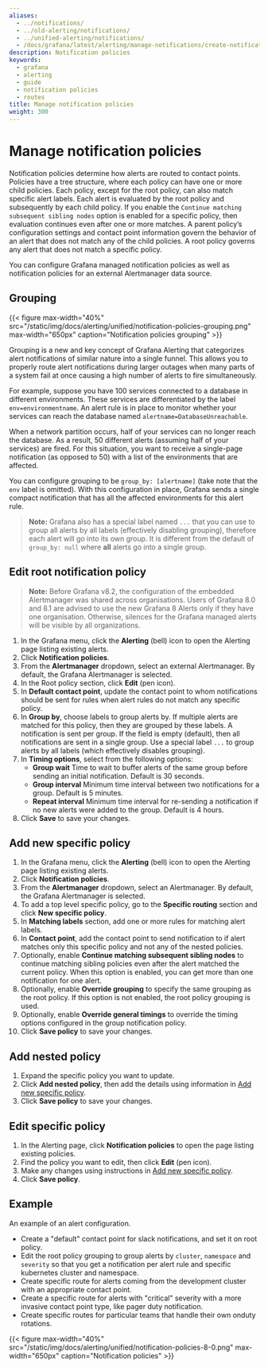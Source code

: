 ```yaml
---
aliases:
  - ../notifications/
  - ../old-alerting/notifications/
  - ../unified-alerting/notifications/
  - /docs/grafana/latest/alerting/manage-notifications/create-notification-policy/
description: Notification policies
keywords:
  - grafana
  - alerting
  - guide
  - notification policies
  - routes
title: Manage notification policies
weight: 300
---
```


# Manage notification policies

Notification policies determine how alerts are routed to contact points. Policies have a tree structure, where each policy can have one or more child policies. Each policy, except for the root policy, can also match specific alert labels. Each alert is evaluated by the root policy and subsequently by each child policy. If you enable the `Continue matching subsequent sibling nodes` option is enabled for a specific policy, then evaluation continues even after one or more matches. A parent policy’s configuration settings and contact point information govern the behavior of an alert that does not match any of the child policies. A root policy governs any alert that does not match a specific policy.

You can configure Grafana managed notification policies as well as notification policies for an external Alertmanager data source.

## Grouping

{{< figure max-width="40%" src="/static/img/docs/alerting/unified/notification-policies-grouping.png" max-width="650px" caption="Notification policies grouping" >}}

Grouping is a new and key concept of Grafana Alerting that categorizes alert notifications of similar nature into a single funnel. This allows you to properly route alert notifications during larger outages when many parts of a system fail at once causing a high number of alerts to fire simultaneously.

For example, suppose you have 100 services connected to a database in different environments. These services are differentiated by the label `env=environmentname`. An alert rule is in place to monitor whether your services can reach the database named `alertname=DatabaseUnreachable`.

When a network partition occurs, half of your services can no longer reach the database. As a result, 50 different alerts (assuming half of your services) are fired. For this situation, you want to receive a single-page notification (as opposed to 50) with a list of the environments that are affected.

You can configure grouping to be `group_by: [alertname]` (take note that the `env` label is omitted). With this configuration in place, Grafana sends a single compact notification that has all the affected environments for this alert rule.

> **Note:** Grafana also has a special label named `...` that you can use to group all alerts by all labels (effectively disabling grouping), therefore each alert will go into its own group. It is different from the default of `group_by: null` where **all** alerts go into a single group.

## Edit root notification policy

> **Note:** Before Grafana v8.2, the configuration of the embedded Alertmanager was shared across organisations. Users of Grafana 8.0 and 8.1 are advised to use the new Grafana 8 Alerts only if they have one organisation. Otherwise, silences for the Grafana managed alerts will be visible by all organizations.

1. In the Grafana menu, click the **Alerting** (bell) icon to open the Alerting page listing existing alerts.
1. Click **Notification policies**.
1. From the **Alertmanager** dropdown, select an external Alertmanager. By default, the Grafana Alertmanager is selected.
1. In the Root policy section, click **Edit** (pen icon).
1. In **Default contact point**, update the contact point to whom notifications should be sent for rules when alert rules do not match any specific policy.
1. In **Group by**, choose labels to group alerts by. If multiple alerts are matched for this policy, then they are grouped by these labels. A notification is sent per group. If the field is empty (default), then all notifications are sent in a single group. Use a special label `...` to group alerts by all labels (which effectively disables grouping).
1. In **Timing options**, select from the following options:
   - **Group wait** Time to wait to buffer alerts of the same group before sending an initial notification. Default is 30 seconds.
   - **Group interval** Minimum time interval between two notifications for a group. Default is 5 minutes.
   - **Repeat interval** Minimum time interval for re-sending a notification if no new alerts were added to the group. Default is 4 hours.
1. Click **Save** to save your changes.

## Add new specific policy

1. In the Grafana menu, click the **Alerting** (bell) icon to open the Alerting page listing existing alerts.
1. Click **Notification policies**.
1. From the **Alertmanager** dropdown, select an Alertmanager. By default, the Grafana Alertmanager is selected.
1. To add a top level specific policy, go to the **Specific routing** section and click **New specific policy**.
1. In **Matching labels** section, add one or more rules for matching alert labels.
1. In **Contact point**, add the contact point to send notification to if alert matches only this specific policy and not any of the nested policies.
1. Optionally, enable **Continue matching subsequent sibling nodes** to continue matching sibling policies even after the alert matched the current policy. When this option is enabled, you can get more than one notification for one alert.
1. Optionally, enable **Override grouping** to specify the same grouping as the root policy. If this option is not enabled, the root policy grouping is used.
1. Optionally, enable **Override general timings** to override the timing options configured in the group notification policy.
1. Click **Save policy** to save your changes.

## Add nested policy

1. Expand the specific policy you want to update.
1. Click **Add nested policy**, then add the details using information in [Add new specific policy](#add-new-specific-policy).
1. Click **Save policy** to save your changes.

## Edit specific policy

1. In the Alerting page, click **Notification policies** to open the page listing existing policies.
1. Find the policy you want to edit, then click **Edit** (pen icon).
1. Make any changes using instructions in [Add new specific policy](#add-new-specific-policy).
1. Click **Save policy**.

## Example

An example of an alert configuration.

- Create a "default" contact point for slack notifications, and set it on root policy.
- Edit the root policy grouping to group alerts by `cluster`, `namespace` and `severity` so that you get a notification per alert rule and specific kubernetes cluster and namespace.
- Create specific route for alerts coming from the development cluster with an appropriate contact point.
- Create a specific route for alerts with "critical" severity with a more invasive contact point type, like pager duty notification.
- Create specific routes for particular teams that handle their own onduty rotations.

{{< figure max-width="40%" src="/static/img/docs/alerting/unified/notification-policies-8-0.png" max-width="650px" caption="Notification policies" >}}
